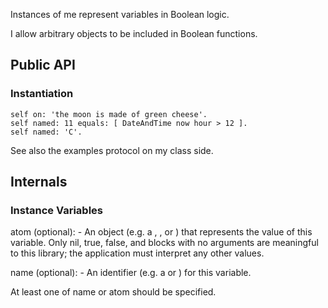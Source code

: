 Instances of me represent variables in Boolean logic.

I allow arbitrary objects to be included in Boolean functions.

## Public API

### Instantiation

```Smalltalk
self on: 'the moon is made of green cheese'.
self named: 11 equals: [ DateAndTime now hour > 12 ].
self named: 'C'.
```

See also the examples protocol on my class side.

## Internals

### Instance Variables

atom (optional): <Object> - An object (e.g. a <Boolean>, <String>, or
	<BlockClosure>) that represents the value of this variable.  Only nil,
	true, false, and blocks with no arguments are meaningful to this library;
	the application must interpret any other values.

name (optional): <Object> - An identifier (e.g. a <String> or <Number>) for this
	variable.

At least one of name or atom should be specified.
